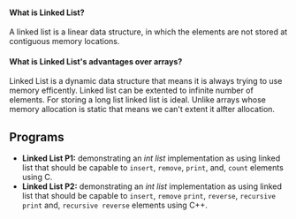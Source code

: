 #### What is Linked List? ####
A linked list is a linear data structure, in which the elements are not stored at contiguous memory locations.

#### What is Linked List's advantages over arrays? ####
Linked List is a dynamic data structure that means it is always trying to use memory efficently. Linked list can be extented to infinite number of elements. For storing a long list linked list is ideal. Unlike arrays whose memory allocation is static that means we can't extent it alfter allocation.

## Programs ###
- **Linked List P1:** demonstrating an *int list* implementation as using linked list that should be capable to `insert`, `remove`, `print`, and, `count` elements using C.
- **Linked List P2:** demonstrating an *int list* implementation as using linked list that should be capable to `insert`, `remove` `print`, `reverse`,  `recursive print` and, `recursive reverse` elements using C++.
